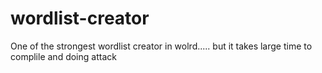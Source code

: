 # wordlist-creator

One of the strongest wordlist creator in wolrd.....
but it takes large time to complile and doing attack
